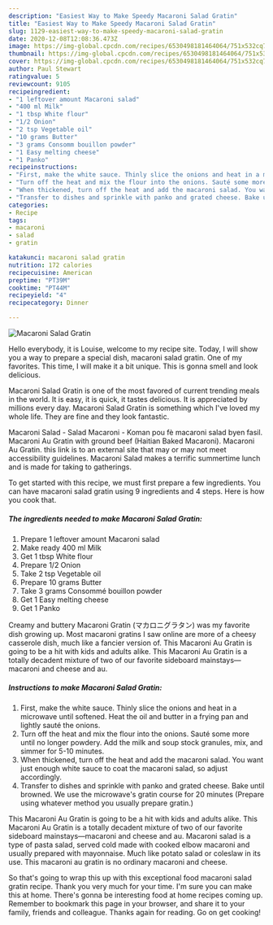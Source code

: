 ```yaml
---
description: "Easiest Way to Make Speedy Macaroni Salad Gratin"
title: "Easiest Way to Make Speedy Macaroni Salad Gratin"
slug: 1129-easiest-way-to-make-speedy-macaroni-salad-gratin
date: 2020-12-08T12:08:36.473Z
image: https://img-global.cpcdn.com/recipes/6530498181464064/751x532cq70/macaroni-salad-gratin-recipe-main-photo.jpg
thumbnail: https://img-global.cpcdn.com/recipes/6530498181464064/751x532cq70/macaroni-salad-gratin-recipe-main-photo.jpg
cover: https://img-global.cpcdn.com/recipes/6530498181464064/751x532cq70/macaroni-salad-gratin-recipe-main-photo.jpg
author: Paul Stewart
ratingvalue: 5
reviewcount: 9105
recipeingredient:
- "1 leftover amount Macaroni salad"
- "400 ml Milk"
- "1 tbsp White flour"
- "1/2 Onion"
- "2 tsp Vegetable oil"
- "10 grams Butter"
- "3 grams Consomm bouillon powder"
- "1 Easy melting cheese"
- "1 Panko"
recipeinstructions:
- "First, make the white sauce. Thinly slice the onions and heat in a microwave until softened. Heat the oil and butter in a frying pan and lightly sauté the onions."
- "Turn off the heat and mix the flour into the onions. Sauté some more until no longer powdery. Add the milk and soup stock granules, mix, and simmer for 5-10 minutes."
- "When thickened, turn off the heat and add the macaroni salad. You want just enough white sauce to coat the macaroni salad, so adjust accordingly."
- "Transfer to dishes and sprinkle with panko and grated cheese. Bake until browned. We use the microwave&#39;s gratin course for 20 minutes (Prepare using whatever method you usually prepare gratin.)"
categories:
- Recipe
tags:
- macaroni
- salad
- gratin

katakunci: macaroni salad gratin 
nutrition: 172 calories
recipecuisine: American
preptime: "PT39M"
cooktime: "PT44M"
recipeyield: "4"
recipecategory: Dinner

---
```



![Macaroni Salad Gratin](https://img-global.cpcdn.com/recipes/6530498181464064/751x532cq70/macaroni-salad-gratin-recipe-main-photo.jpg)

Hello everybody, it is Louise, welcome to my recipe site. Today, I will show you a way to prepare a special dish, macaroni salad gratin. One of my favorites. This time, I will make it a bit unique. This is gonna smell and look delicious.

Macaroni Salad Gratin is one of the most favored of current trending meals in the world. It is easy, it is quick, it tastes delicious. It is appreciated by millions every day. Macaroni Salad Gratin is something which I've loved my whole life. They are fine and they look fantastic.

Macaroni Salad - Salad Macaroni - Koman pou fè macaroni salad byen fasil. Macaroni Au Gratin with ground beef (Haitian Baked Macaroni). Macaroni Au Gratin. this link is to an external site that may or may not meet accessibility guidelines. Macaroni Salad makes a terrific summertime lunch and is made for taking to gatherings.


To get started with this recipe, we must first prepare a few ingredients. You can have macaroni salad gratin using 9 ingredients and 4 steps. Here is how you cook that.

<!--inarticleads1-->

##### The ingredients needed to make Macaroni Salad Gratin:

1. Prepare 1 leftover amount Macaroni salad
1. Make ready 400 ml Milk
1. Get 1 tbsp White flour
1. Prepare 1/2 Onion
1. Take 2 tsp Vegetable oil
1. Prepare 10 grams Butter
1. Take 3 grams Consommé bouillon powder
1. Get 1 Easy melting cheese
1. Get 1 Panko


Creamy and buttery Macaroni Gratin (マカロニグラタン) was my favorite dish growing up. Most macaroni gratins I saw online are more of a cheesy casserole dish, much like a fancier version of. This Macaroni Au Gratin is going to be a hit with kids and adults alike. This Macaroni Au Gratin is a totally decadent mixture of two of our favorite sideboard mainstays—macaroni and cheese and au. 

<!--inarticleads2-->

##### Instructions to make Macaroni Salad Gratin:

1. First, make the white sauce. Thinly slice the onions and heat in a microwave until softened. Heat the oil and butter in a frying pan and lightly sauté the onions.
1. Turn off the heat and mix the flour into the onions. Sauté some more until no longer powdery. Add the milk and soup stock granules, mix, and simmer for 5-10 minutes.
1. When thickened, turn off the heat and add the macaroni salad. You want just enough white sauce to coat the macaroni salad, so adjust accordingly.
1. Transfer to dishes and sprinkle with panko and grated cheese. Bake until browned. We use the microwave&#39;s gratin course for 20 minutes (Prepare using whatever method you usually prepare gratin.)


This Macaroni Au Gratin is going to be a hit with kids and adults alike. This Macaroni Au Gratin is a totally decadent mixture of two of our favorite sideboard mainstays—macaroni and cheese and au. Macaroni salad is a type of pasta salad, served cold made with cooked elbow macaroni and usually prepared with mayonnaise. Much like potato salad or coleslaw in its use. This macaroni au gratin is no ordinary macaroni and cheese. 

So that's going to wrap this up with this exceptional food macaroni salad gratin recipe. Thank you very much for your time. I'm sure you can make this at home. There's gonna be interesting food at home recipes coming up. Remember to bookmark this page in your browser, and share it to your family, friends and colleague. Thanks again for reading. Go on get cooking!
